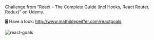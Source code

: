 Challenge from "React - The Complete Guide (incl Hooks, React Router, Redux)" on Udemy.

🖥 Have a look: http://www.mathildepeiffer.com/reactgoals

![react-goals](https://user-images.githubusercontent.com/86634734/136645492-6b743096-3e1a-4dcb-b70c-4ebebb397a3b.png)

